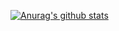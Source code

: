 
<a href="https://github.com/anuraghazra/github-readme-stats"><img align="center" src="https://github-readme-stats.vercel.app/api?username=GuoguoDad&show_icons=true&include_all_commits=true&theme=buefy&hide_border=true" alt="Anurag's github stats" /></a>

